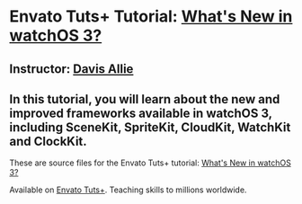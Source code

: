 # Envato Tuts+ Tutorial: [What's New in watchOS 3? ][published url]
## Instructor: [Davis Allie][instructor url]


In this tutorial, you will learn about the new and improved frameworks available in watchOS 3, including SceneKit, SpriteKit, CloudKit, WatchKit and ClockKit.
------

These are source files for the Envato Tuts+ tutorial: [What's New in watchOS 3? ][published url]

Available on [Envato Tuts+](https://tutsplus.com). Teaching skills to millions worldwide.

[published url]: http://code.tutsplus.com/tutorials/whats-new-in-watchos-3--cms-26943
[instructor url]: https://tutsplus.com/authors/davis-allie
